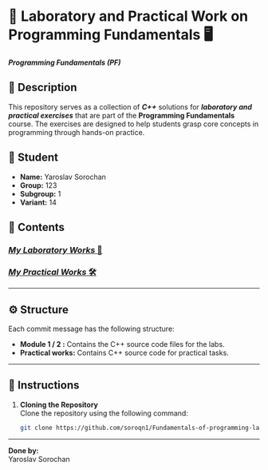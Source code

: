 # 🧪 **Laboratory and Practical Work on Programming Fundamentals** 🖥️

***Programming Fundamentals (PF)***

## 📄 **Description**

This repository serves as a collection of ***C++*** solutions for **_laboratory and practical exercises_** that are part of the **Programming Fundamentals** course. The exercises are designed to help students grasp core concepts in programming through hands-on practice.

## 👤 **Student**

- **Name:** Yaroslav Sorochan 
- **Group:** 123  
- **Subgroup:** 1
- **Variant:** 14 

## 📂 **Contents**

  ### [ ***My Laboratory Works*** 🔬 ](https://github.com/soroqn1/Fundamentals-of-programming-laboratory-works/tree/master)
  
  ### [ ***My Practical Works*** 🛠️ ](https://github.com/soroqn1/Fundamentals-of-programming-laboratory-works/tree/master/Practical%20works)

---

## ⚙️ **Structure**

Each commit message has the following structure:

- **Module 1 / 2 :** Contains the C++ source code files for the labs.
- **Practical works:** Contains C++ source code for practical tasks.
---

## 🏁 **Instructions**

1. **Cloning the Repository**  
  Clone the repository using the following command:

   ```bash
   git clone https://github.com/soroqn1/Fundamentals-of-programming-laboratory-works.git
---

**Done by:**  
Yaroslav Sorochan
